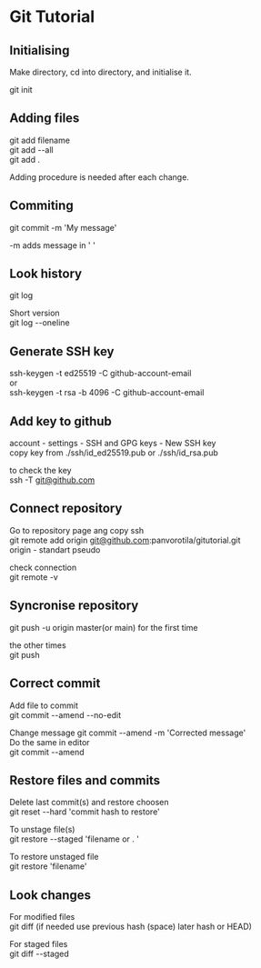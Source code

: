 # Git Tutorial

## Initialising
Make directory, cd into directory, and initialise it.

git init

## Adding files

git add filename<br>
git add --all<br>
git add .

Adding procedure is needed after each change.

## Commiting

git commit -m 'My message'

-m adds message in ' '

## Look history

git log

Short version<br>
git log --oneline

## Generate SSH key

ssh-keygen -t ed25519 -C github-account-email<br>
or<br>
ssh-keygen -t rsa -b 4096 -C github-account-email

## Add key to github
account - settings - SSH and GPG keys - New SSH key<br>
copy key from ./ssh/id_ed25519.pub or ./ssh/id_rsa.pub

to check the key<br>
ssh -T git@github.com

## Connect repository
Go to repository page ang copy ssh<br>
git remote add origin git@github.com:panvorotila/gitutorial.git<br>
origin - standart pseudo

check connection<br>
git remote -v

## Syncronise repository

git push -u origin master(or main)   for the first time

the other times<br>
git push

## Correct commit

Add file to commit<br>
git commit --amend --no-edit

Change message
git commit --amend -m 'Corrected message'<br>
Do the same in editor<br>
git commit --amend

## Restore files and commits

Delete last commit(s) and restore choosen<br>
git reset --hard 'commit hash to restore'

To unstage file(s)<br>
git restore --staged 'filename or . '

To restore unstaged file<br>
git restore 'filename'

## Look changes

For modified files<br>
git diff (if needed use previous hash (space) later hash or HEAD)

For staged files<br>
git diff --staged

